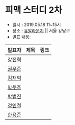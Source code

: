 # 피맥 스터디 2차

- 일시 : 2019.05.18 11~15시
- 장소 : [유알라운지](https://spacecloud.kr/space/19075) || 서울 강남구
- 발표 내용:

발표자|제목|링크
--|--|--
[강전혁](https://github.com/DinnerKang)|
[권우준](https://github.com/jeremy2spade)|
[김재억](https://github.com/100milliongold)|
[박두호](https://github.com/pakddo)|
[박범진](https://github.com/pbj0812)|
[정인철](https://github.com/kabby91)|
[한용준](https://github.com/dydwnsekd)|
